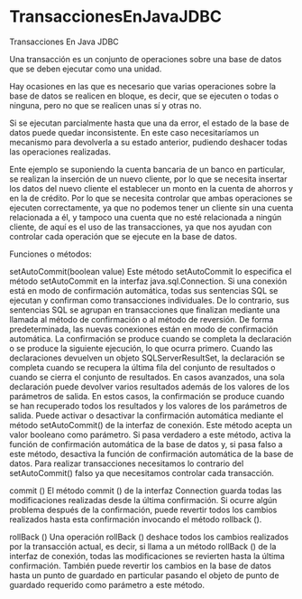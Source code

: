 # TransaccionesEnJavaJDBC

Transacciones En Java JDBC

Una transacción es un conjunto de operaciones sobre una base de datos que se deben ejecutar como una unidad.

Hay ocasiones en las que es necesario que varias operaciones sobre la base de datos se realicen en bloque, es decir, que se ejecuten o todas o ninguna, pero no que se realicen unas sí y otras no.

Si se ejecutan parcialmente hasta que una da error, el estado de la base de datos puede quedar inconsistente. En este caso necesitaríamos un mecanismo para devolverla a su estado anterior, pudiendo deshacer todas las operaciones realizadas.

Ente ejemplo se suponiendo la cuenta bancaria de un banco en particular, se realizan la inserción de un nuevo cliente, por lo que se necesita insertar los datos del nuevo cliente el establecer un monto en la cuenta de ahorros y en la de crédito. Por lo que se necesita controlar que ambas operaciones se ejecuten correctamente, ya que no podemos tener un cliente sin una cuenta relacionada a él, y tampoco una cuenta que no esté relacionada a ningún cliente, de aquí es el uso de las transacciones, ya que nos ayudan con controlar cada operación que se ejecute en la base de datos.  


Funciones o métodos:

setAutoCommit(boolean value)
Este método setAutoCommit lo especifica el método setAutoCommit en la interfaz java.sql.Connection.
Si una conexión está en modo de confirmación automática, todas sus sentencias SQL se ejecutan y confirman como transacciones individuales. De lo contrario, sus sentencias SQL se agrupan en transacciones que finalizan mediante una llamada al método de confirmación o al método de reversión. De forma predeterminada, las nuevas conexiones están en modo de confirmación automática.
La confirmación se produce cuando se completa la declaración o se produce la siguiente ejecución, lo que ocurra primero. Cuando las declaraciones devuelven un objeto SQLServerResultSet, la declaración se completa cuando se recupera la última fila del conjunto de resultados o cuando se cierra el conjunto de resultados. En casos avanzados, una sola declaración puede devolver varios resultados además de los valores de los parámetros de salida. En estos casos, la confirmación se produce cuando se han recuperado todos los resultados y los valores de los parámetros de salida.
Puede activar o desactivar la confirmación automática mediante el método setAutoCommit() de la interfaz de conexión.
Este método acepta un valor booleano como parámetro. Si pasa verdadero a este método, activa la función de confirmación automática de la base de datos y, si pasa falso a este método, desactiva la función de confirmación automática de la base de datos.
Para realizar transacciones necesitamos lo contrario del setAutoCommit() falso ya que necesitamos controlar cada transacción.

commit ()
El método commit () de la interfaz Connection guarda todas las modificaciones realizadas desde la última confirmación.
Si ocurre algún problema después de la confirmación, puede revertir todos los cambios realizados hasta esta confirmación invocando el método rollback ().

rollBack ()
Una operación rollBack () deshace todos los cambios realizados por la transacción actual, es decir, si llama a un método rollBack () de la interfaz de conexión, todas las modificaciones se revierten hasta la última confirmación.
También puede revertir los cambios en la base de datos hasta un punto de guardado en particular pasando el objeto de punto de guardado requerido como parámetro a este método.

